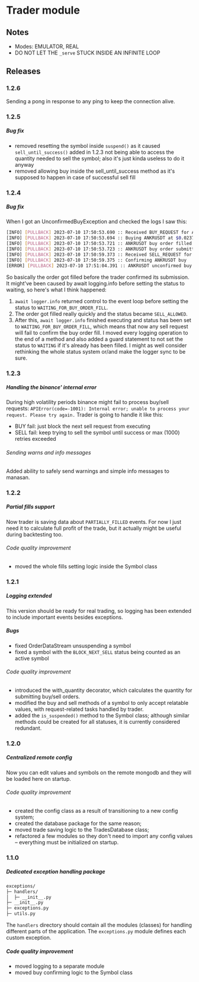 # Trader module

## Notes
- Modes: EMULATOR, REAL
- DO NOT LET THE ```_serve``` STUCK INSIDE AN INFINITE LOOP

## Releases

### 1.2.6
Sending a pong in response to any ping to keep the connection alive.

### 1.2.5
##### Bug fix
- removed resetting the symbol inside ```suspend()``` as it caused ```sell_until_success()``` added in 1.2.3 not being able to access the quantity needed to sell the symbol; also it's just kinda useless to do it anyway
- removed allowing buy inside the sell_until_success method as it's supposed to happen in case of successful sell fill

### 1.2.4
##### Bug fix
When I got an UnconfirmedBuyException and checked the logs I saw this:
```bash
[INFO] [PULLBACK] 2023-07-10 17:50:53.690 :: Received BUY_REQUEST for ANKRUSDT
[INFO] [PULLBACK] 2023-07-10 17:50:53.694 :: Buying ANKRUSDT at $0.02379
[INFO] [PULLBACK] 2023-07-10 17:50:53.721 :: ANKRUSDT buy order filled
[INFO] [PULLBACK] 2023-07-10 17:50:53.723 :: ANKRUSDT buy order submitted
[INFO] [PULLBACK] 2023-07-10 17:50:59.373 :: Received SELL_REQUEST for ANKRUSDT
[INFO] [PULLBACK] 2023-07-10 17:50:59.375 :: Confirming ANKRUSDT buy
[ERROR] [PULLBACK] 2023-07-10 17:51:04.391 :: ANKRUSDT unconfirmed buy! UnconfirmedBuyException: ChangeStatusTimeoutException(status=5, duration=5)
```
So basically the order got filled before the trader confirmed its submission. It might've been caused by await logging.info before setting the status to waiting, so here's what I think happened:
1. ```await logger.info``` returned control to the event loop before setting the status to ```WAITING_FOR_BUY_ORDER_FILL```.
2. The order got filled really quickly and the status became ```SELL_ALLOWED```.
3. After this, ```await logger.info``` finished executing and status has been set to ```WAITING_FOR_BUY_ORDER_FILL```, which means that now any sell request will fail to confirm the buy order fill.
I moved every logging operation to the end of a method and also added a guard statement to not set the status to ```WAITING``` if it's already has been filled. I might as well consider rethinking the whole status system or/and make the logger sync to be sure.

### 1.2.3
##### Handling the binance' internal error
During high volatility periods binance might fail to process buy/sell requests:  ```APIError(code=-1001): Internal error; unable to process your request. Please try again.```
Trader is going to handle it like this:
- BUY fail: just block the next sell request from executing
- SELL fail: keep trying to sell the symbol until success or max (1000) retries exceeded
###### Sending warns and info messages
Added ability to safely send warnings and simple info messages to manasan.

### 1.2.2
##### Partial fills support
Now trader is saving data about ```PARTIALLY_FILLED``` events. For now I just need it to calculate full profit of the trade, but it actually might be useful during backtesting too.
###### Code quality improvement
- moved the whole fills setting logic inside the Symbol class

### 1.2.1
##### Logging extended
This version should be ready for real trading, so logging has been extended to include important events besides exceptions.
##### Bugs
- fixed OrderDataStream unsuspending a symbol
- fixed a symbol with the ```BLOCK_NEXT_SELL``` status being counted as an active symbol 
###### Code quality improvement
- introduced the with_quantity decorator, which calculates the quantity for submitting buy/sell orders.
- modified the buy and sell methods of a symbol to only accept relatable values, with request-related tasks handled by trader.
- added the ```is_suspended()``` method to the Symbol class; although similar methods could be created for all statuses, it is currently considered redundant.


### 1.2.0
##### Centralized remote config
Now you can edit values and symbols on the remote mongodb and they will be loaded here on startup.
###### Code quality improvement
- created the config class as a result of transitioning to a new config system;
- created the database package for the same reason;
- moved trade saving logic to the TradesDatabase class;
- refactored a few modules so they don't need to import any config values – everything must be initialized on startup.

### 1.1.0
##### Dedicated exception handling package
```bash
exceptions/
├─ handlers/
│  ├─ __init__.py
├─ __init__.py
├─ exceptions.py
├─ utils.py
```
The ```handlers``` directory should contain all the modules (classes) for handling different parts of the application. The ```exceptions.py``` module defines each custom exception.
##### Code quality improvement
- moved logging to a separate module
- moved buy confirming logic to the Symbol class